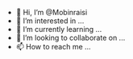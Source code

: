 - 👋 Hi, I’m @Mobinraisi
- 👀 I’m interested in ...
- 🌱 I’m currently learning ...
- 💞️ I’m looking to collaborate on ...
- 📫 How to reach me ...

<!---
Mobinraisi/Mobinraisi is a ✨ special ✨ repository because its `README.md` (this file) appears on your GitHub profile.
You can click the Preview link to take a look at your changes.
--->
